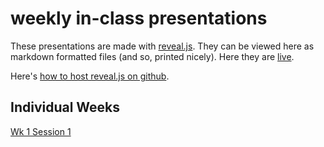 weekly in-class presentations
=============

These presentations are made with [reveal.js](http://lab.hakim.se/reveal-js/#/). They can be viewed here as markdown formatted files (and so, printed nicely). Here they are [live](http://hist3907b-winter2015.github.io/presentations/#/).

Here's [how to host reveal.js on github](https://cynng.wordpress.com/2014/10/08/using-reveal-js-on-github-pages-for-your-presentations/).

## Individual Weeks

[Wk 1 Session 1](http://hist3907b-winter2015.github.io/presentations/wk1.html)
